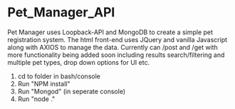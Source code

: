 # Pet_Manager_API
Pet Manager uses Loopback-API and MongoDB to create a simple pet registration system. The html front-end uses JQuery and vanilla Javascript along with AXIOS to manage the data. Currently can /post and /get with more functionality being added soon including results search/filtering and multiple pet types, drop down options for UI etc.

1. cd to folder in bash/console
2. Run "NPM install"
3. Run "Mongod" (in seperate console)
4. Run "node ."
